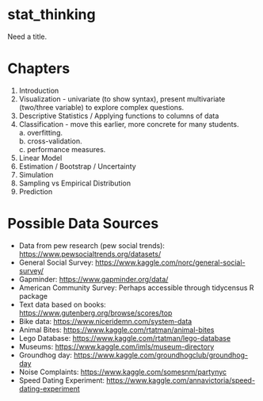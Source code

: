 # stat_thinking

Need a title.

# Chapters
1. Introduction
2. Visualization - univariate (to show syntax), present multivariate (two/three variable) to explore complex questions.
3. Descriptive Statistics / Applying functions to columns of data
11. Classification - move this earlier, more concrete for many students.  
      a. overfitting.   
      b. cross-validation.   
      c. performance measures.   
9. Linear Model
7. Estimation / Bootstrap / Uncertainty
4. Simulation
5. Sampling vs Empirical Distribution
10. Prediction





# Possible Data Sources
- Data from pew research (pew social trends): https://www.pewsocialtrends.org/datasets/
- General Social Survey: https://www.kaggle.com/norc/general-social-survey/
- Gapminder: https://www.gapminder.org/data/
- American Community Survey: Perhaps accessible through tidycensus R package
- Text data based on books: https://www.gutenberg.org/browse/scores/top
- Bike data: https://www.niceridemn.com/system-data
- Animal Bites: https://www.kaggle.com/rtatman/animal-bites
- Lego Database: https://www.kaggle.com/rtatman/lego-database
- Museums: https://www.kaggle.com/imls/museum-directory
- Groundhog day: https://www.kaggle.com/groundhogclub/groundhog-day
- Noise Complaints: https://www.kaggle.com/somesnm/partynyc
- Speed Dating Experiment: https://www.kaggle.com/annavictoria/speed-dating-experiment

